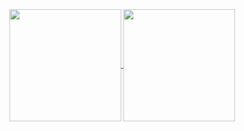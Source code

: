 <a href="https://github.com/samucap">
  <img height=200 align="center" src="https://my-github-readme-stats-gamma.vercel.app/api?username=samucap&show_icons=true&theme=dark&include_all_commits=true" />
</a>
<a href="https://github.com/samucap">
  <img height=200 align="center" src="https://my-github-readme-stats-gamma.vercel.app/api/top-langs/?username=samucap&layout=compact&exclude_repo=bejeweled,redux,assembly_lines,assembly-line,ng2-client,p.github.io,readme-stats,github-readme-stats&theme=dark&hide_progress=true&size_weight=0.5&count_weight=0.5&hide=css,scss,html&card_width=250" />
</a>
<!--
**samucap/samucap** is a ✨ _special_ ✨ repository because its `README.md` (this file) appears on your GitHub profile.

Here are some ideas to get you started:

- 🔭 I’m currently working on ...
- 🌱 I’m currently learning ...
- 👯 I’m looking to collaborate on ...
- 🤔 I’m looking for help with ...
- 💬 Ask me about ...
- 📫 How to reach me: ...
- 😄 Pronouns: ...
- ⚡ Fun fact: ...
-->
